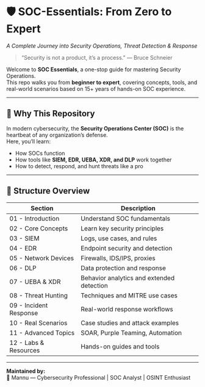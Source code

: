 # 🛡️ SOC-Essentials: From Zero to Expert
*A Complete Journey into Security Operations, Threat Detection & Response*

> “Security is not a product, it’s a process.” — Bruce Schneier

Welcome to **SOC Essentials**, a one-stop guide for mastering Security Operations.  
This repo walks you from **beginner to expert**, covering concepts, tools, and real-world scenarios based on 15+ years of hands-on SOC experience.

---

## 🚀 Why This Repository
In modern cybersecurity, the **Security Operations Center (SOC)** is the heartbeat of any organization’s defense.  
Here, you’ll learn:
- How SOCs function
- How tools like **SIEM, EDR, UEBA, XDR, and DLP** work together
- How to detect, respond, and hunt threats like a pro

---

## 🧩 Structure Overview
| Section | Description |
|----------|--------------|
| 01 - Introduction | Understand SOC fundamentals |
| 02 - Core Concepts | Learn key security principles |
| 03 - SIEM | Logs, use cases, and rules |
| 04 - EDR | Endpoint security and detection |
| 05 - Network Devices | Firewalls, IDS/IPS, proxies |
| 06 - DLP | Data protection and response |
| 07 - UEBA & XDR | Behavior analytics and extended detection |
| 08 - Threat Hunting | Techniques and MITRE use cases |
| 09 - Incident Response | Real-world response workflows |
| 10 - Real Scenarios | Case studies and attack examples |
| 11 - Advanced Topics | SOAR, Purple Teaming, Automation |
| 12 - Labs & Resources | Hands-on guides and tools |

---

**Maintained by:**  
👤 Mannu — Cybersecurity Professional | SOC Analyst | OSINT Enthusiast
